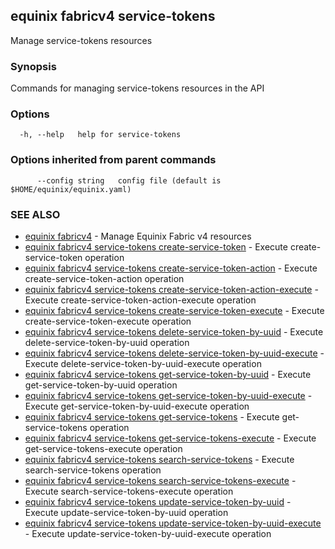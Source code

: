 ## equinix fabricv4 service-tokens

Manage service-tokens resources

### Synopsis

Commands for managing service-tokens resources in the API

### Options

```
  -h, --help   help for service-tokens
```

### Options inherited from parent commands

```
      --config string   config file (default is $HOME/equinix/equinix.yaml)
```

### SEE ALSO

* [equinix fabricv4](equinix_fabricv4.md)	 - Manage Equinix Fabric v4 resources
* [equinix fabricv4 service-tokens create-service-token](equinix_fabricv4_service-tokens_create-service-token.md)	 - Execute create-service-token operation
* [equinix fabricv4 service-tokens create-service-token-action](equinix_fabricv4_service-tokens_create-service-token-action.md)	 - Execute create-service-token-action operation
* [equinix fabricv4 service-tokens create-service-token-action-execute](equinix_fabricv4_service-tokens_create-service-token-action-execute.md)	 - Execute create-service-token-action-execute operation
* [equinix fabricv4 service-tokens create-service-token-execute](equinix_fabricv4_service-tokens_create-service-token-execute.md)	 - Execute create-service-token-execute operation
* [equinix fabricv4 service-tokens delete-service-token-by-uuid](equinix_fabricv4_service-tokens_delete-service-token-by-uuid.md)	 - Execute delete-service-token-by-uuid operation
* [equinix fabricv4 service-tokens delete-service-token-by-uuid-execute](equinix_fabricv4_service-tokens_delete-service-token-by-uuid-execute.md)	 - Execute delete-service-token-by-uuid-execute operation
* [equinix fabricv4 service-tokens get-service-token-by-uuid](equinix_fabricv4_service-tokens_get-service-token-by-uuid.md)	 - Execute get-service-token-by-uuid operation
* [equinix fabricv4 service-tokens get-service-token-by-uuid-execute](equinix_fabricv4_service-tokens_get-service-token-by-uuid-execute.md)	 - Execute get-service-token-by-uuid-execute operation
* [equinix fabricv4 service-tokens get-service-tokens](equinix_fabricv4_service-tokens_get-service-tokens.md)	 - Execute get-service-tokens operation
* [equinix fabricv4 service-tokens get-service-tokens-execute](equinix_fabricv4_service-tokens_get-service-tokens-execute.md)	 - Execute get-service-tokens-execute operation
* [equinix fabricv4 service-tokens search-service-tokens](equinix_fabricv4_service-tokens_search-service-tokens.md)	 - Execute search-service-tokens operation
* [equinix fabricv4 service-tokens search-service-tokens-execute](equinix_fabricv4_service-tokens_search-service-tokens-execute.md)	 - Execute search-service-tokens-execute operation
* [equinix fabricv4 service-tokens update-service-token-by-uuid](equinix_fabricv4_service-tokens_update-service-token-by-uuid.md)	 - Execute update-service-token-by-uuid operation
* [equinix fabricv4 service-tokens update-service-token-by-uuid-execute](equinix_fabricv4_service-tokens_update-service-token-by-uuid-execute.md)	 - Execute update-service-token-by-uuid-execute operation

